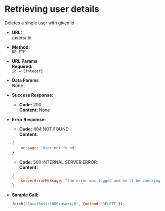 # Retrieving user details

Deletes a single user with given id

* **URL:** <br>
    /users/:id

* **Method:** <br>
    `DELETE`

* **URL Params** <br>
**Required:** <br>
    `id = [integer]`

* **Data Params** <br>
    None

* **Success Response:** <br>
    * **Code:** 200 <br>
      **Content:** 
    None

* **Error Response:** <br>
    * **Code:** 404 NOT FOUND <br>
      **Content:** 
    ```javascript
    {
        message: "User not found"
    }
    ```
    * **Code:** 500 INTERNAL SERVER ERROR <br>
      **Content:** 
    ```javascript
    {
        serverErrorMessage: "the error was logged and we’ll be checking it shortly"
    }
    ```
 
* **Sample Call:** <br>
    ```javascript
    fetch("localhost:3000/users/0", {method:'DELETE'});
    ```